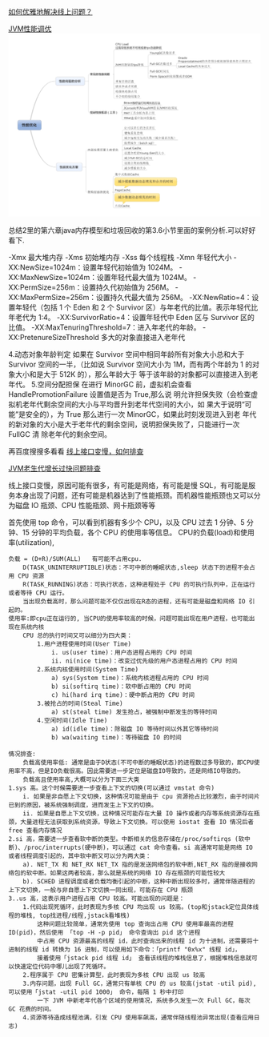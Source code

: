 [如何优雅地解决线上问题？](https://mp.weixin.qq.com/s/dNs6U4T4dG9RRJtXmNv0KQ)

[JVM性能调优](https://www.cnblogs.com/csniper/p/5592593.html)
![](img/img.png)

总结2里的第六章java内存模型和垃圾回收的第3.6小节里面的案例分析.可以好好看下.

-Xmx 最大堆内存
-Xms 初始堆内存
-Xss 每个线程栈
-Xmn 年轻代大小
-XX:NewSize=1024m：设置年轻代初始值为 1024M。
-XX:MaxNewSize=1024m：设置年轻代最大值为 1024M。
-XX:PermSize=256m：设置持久代初始值为 256M。
-XX:MaxPermSize=256m：设置持久代最大值为 256M。
-XX:NewRatio=4：设置年轻代（包括 1 个 Eden 和 2 个 Survivor 区）与年老代的比值。表示年轻代比年老代为 1:4。
-XX:SurvivorRatio=4：设置年轻代中 Eden 区与 Survivor 区的比值。
-XX:MaxTenuringThreshold=7：进入年老代的年龄。
-XX:PretenureSizeThreshold 多大的对象直接进入老年代

4.动态对象年龄判定
    如果在 Survivor 空间中相同年龄所有对象大小总和大于 Survivor 空间的一半，（比如说
    Survivor 空间大小为 1M，而有两个年龄为 1 的对象大小和是大于 512K 的），那么年龄大于
    等于该年龄的对象都可以直接进入到老年代。
5.空间分配担保
    在进行 MinorGC 前，虚拟机会查看 HandlePromotionFailure 设置值是否为 True,那么说
    明允许担保失败（会检查虚拟机老年代剩余空间的大小与平均晋升到老年代空间的大小，如
    果大于说明“可能”是安全的），为 True 那么进行一次 MinorGC，如果此时刻发现进入到老
    年代的新对象的大小是大于老年代的剩余空间，说明担保失败了，只能进行一次 FullGC 清
    除老年代的剩余空间。


再百度搜搜多看看
[线上接口变慢，如何排查](https://blog.csdn.net/meser88/article/details/121428688)


[JVM老生代增长过快问题排查](https://mp.weixin.qq.com/s/6cJ5JuEgEWmMBzJFBDsSMg)


线上接口变慢，原因可能有很多，有可能是网络，有可能是慢 SQL，有可能是服务本身出现了问题，还有可能是机器达到了性能瓶颈。而机器性能瓶颈也又可以分为磁盘
IO 瓶颈、CPU 性能瓶颈、网卡瓶颈等等

首先使用 top 命令，可以看到机器有多少个 CPU，以及 CPU 过去 1 分钟、5 分钟、15 分钟的平均负载，各个 CPU 的使用率等信息。
CPU的负载(load)和使用率(utilization),

    负载 = (D+R)/SUM(ALL)   有可能不占用cpu.
        D(TASK_UNINTERRUPTIBLE)状态：不可中断的睡眠状态,sleep 状态下的进程不会占用 CPU 资源
        R(TASK_RUNNING)状态：可执行状态，这种进程处于 CPU 的可执行队列中，正在运行或者等待 CPU 运行。
        当出现负载高时，那么问题可能不仅仅出现在R态的进程，还有可能是磁盘和网络 IO 引起的。
    使用率:即cpu正在运行的, 当CPU的使用率较高的时候，问题可能出现在用户进程，也可能出现在系统内核
        CPU 总的执行时间又可以细分为四大类：
            1.用户进程使用时间(User Time)
                i. us(user time)：用户态进程占用的 CPU 时间
                ii. ni(nice time)：改变过优先级的用户态进程占用的 CPU 时间
            2.系统内核使用时间(System Time)
                a) sys(System time)：系统内核进程占用的 CPU 时间
                b) si(softirq time)：软中断占用的 CPU 时间
                c) hi(hard irq time)：硬中断占用的 CPU 时间
            3.被抢占的时间(Steal Time)
                a) st(steal time) 发生抢占，被强制中断发生的等待时间
            4.空闲时间(Idle Time)
                a) id(idle time)：除磁盘 IO 等待时间以外其它等待时间
                b) wa(waiting time)：等待磁盘 IO 的时间

    情况排查:
        负载高使用率低: 通常是由于D状态(不可中断的睡眠状态)的进程数过多导致的，即CPU使用率不高，但是IO负载很高。因此需要进一步定位是磁盘IO导致的，还是网络IO导致的。
        负载高且使用率高,大概可以分为下面三大类
    1.sys 高。这个时候需要进一步查看上下文的切换(可以通过 vmstat 命令)
        i. 如果是非自愿上下文切换，这种情况可能是由于 cpu 资源抢占比较激烈，由于时间片已到的原因，被系统强制调度，进而发生上下文的切换。
        ii. 如果是自愿上下文切换，这种情况可能存在大量 IO 操作或者内存等系统资源存在瓶颈，大量进程无法获取到系统资源，导致上下文切换。可以使用 iostat 查看 IO 情况后者 free 查看内存情况
    2.si 高，需要进一步查看软中断的类型。中断相关的信息存储在/proc/softirqs (软中断)、/proc/interrupts(硬中断)，可以通过 cat 命令查看。si 高通常可能是网络 IO 或者线程调度引起的，其中软中断又可以分为两大类：
        a). NET_TX 和 NET_RX NET_TX 指的是发送网络包的软中断,NET_RX 指的是接收网络包的软中断。如果这两者较高，那么就是系统的网络 IO 存在瓶颈的可能性较大
        b). SCHED 进程调度或者负载均衡引起的中断，这种中断出现较多时，通常伴随进程的上下文切换，一般与非自愿上下文切换一同出现，可能存在 CPU 瓶颈
    3..us 高，这表示用户进程占用 CPU 较高。可能出现的问题是：
        1.代码出现死循环，此时表现为多核 CPU 均出现 us 较高。(top和jstack定位具体线程的堆栈, top找进程/线程,jstack看堆栈)
            这种问题比较简单，通常先使用 top 查询出占用 CPU 使用率最高的进程 ID(pid)，然后使用 「top -H -p pid」 命令查询出 pid 这个进程
            中占用 CPU 资源最高的线程 id，此时查询出来的线程 id 为十进制，还需要将十进制的线程 id 转换为 16 进制，可以使用如下命令：「printf "0x%x" 线程 id」，
            接着使用「jstack pid 线程 id」 查看该线程的堆栈信息了，根据堆栈信息就可以快速定位代码中哪儿出现了死循环。 
        2.程序属于 CPU 密集计算型，此时表现为多核 CPU 出现 us 较高
        3.内存问题，出现 Full GC，通常只有单核 CPU 的 us 较高(jstat -util pid),可以使用「jstat -util pid 1000」 命令，每隔 1 秒中打印
            一下 JVM 中新老年代各个区域的使用情况，系统多久发生一次 Full GC，每次 GC 花费的时间。
        4.资源等待造成线程池满，引发 CPU 使用率飙高，通常伴随线程池异常出现(查看应用日志)

